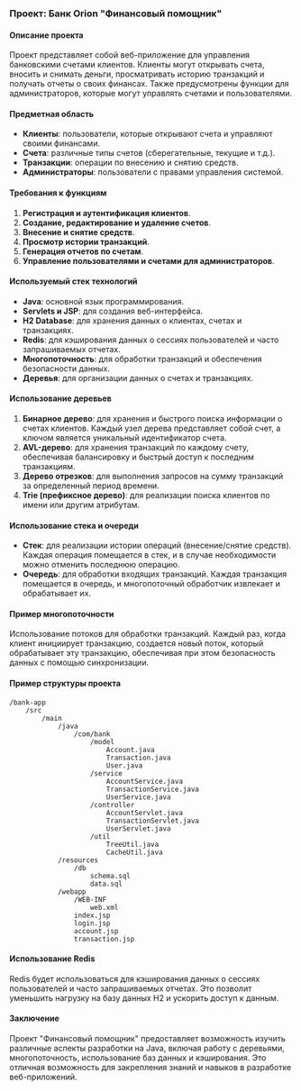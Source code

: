 ### Проект: Банк Orion "Финансовый помощник"

#### Описание проекта
Проект представляет собой веб-приложение для управления банковскими счетами клиентов. Клиенты могут открывать счета, вносить и снимать деньги, просматривать историю транзакций и получать отчеты о своих финансах. Также предусмотрены функции для администраторов, которые могут управлять счетами и пользователями.

#### Предметная область
- **Клиенты**: пользователи, которые открывают счета и управляют своими финансами.
- **Счета**: различные типы счетов (сберегательные, текущие и т.д.).
- **Транзакции**: операции по внесению и снятию средств.
- **Администраторы**: пользователи с правами управления системой.

#### Требования к функциям
1. **Регистрация и аутентификация клиентов**.
2. **Создание, редактирование и удаление счетов**.
3. **Внесение и снятие средств**.
4. **Просмотр истории транзакций**.
5. **Генерация отчетов по счетам**.
6. **Управление пользователями и счетами для администраторов**.

#### Используемый стек технологий
- **Java**: основной язык программирования.
- **Servlets и JSP**: для создания веб-интерфейса.
- **H2 Database**: для хранения данных о клиентах, счетах и транзакциях.
- **Redis**: для кэширования данных о сессиях пользователей и часто запрашиваемых отчетах.
- **Многопоточность**: для обработки транзакций и обеспечения безопасности данных.
- **Деревья**: для организации данных о счетах и транзакциях.

#### Использование деревьев
1. **Бинарное дерево**: для хранения и быстрого поиска информации о счетах клиентов. Каждый узел дерева представляет собой счет, а ключом является уникальный идентификатор счета.
2. **AVL-дерево**: для хранения транзакций по каждому счету, обеспечивая балансировку и быстрый доступ к последним транзакциям.
3. **Дерево отрезков**: для выполнения запросов на сумму транзакций за определенный период времени.
4. **Trie (префиксное дерево)**: для реализации поиска клиентов по имени или другим атрибутам.

#### Использование стека и очереди
- **Стек**: для реализации истории операций (внесение/снятие средств). Каждая операция помещается в стек, и в случае необходимости можно отменить последнюю операцию.
- **Очередь**: для обработки входящих транзакций. Каждая транзакция помещается в очередь, и многопоточный обработчик извлекает и обрабатывает их.

#### Пример многопоточности
Использование потоков для обработки транзакций. Каждый раз, когда клиент инициирует транзакцию, создается новый поток, который обрабатывает эту транзакцию, обеспечивая при этом безопасность данных с помощью синхронизации.

#### Пример структуры проекта
```
/bank-app
    /src
        /main
            /java
                /com/bank
                    /model
                        Account.java
                        Transaction.java
                        User.java
                    /service
                        AccountService.java
                        TransactionService.java
                        UserService.java
                    /controller
                        AccountServlet.java
                        TransactionServlet.java
                        UserServlet.java
                    /util
                        TreeUtil.java
                        CacheUtil.java
            /resources
                /db
                    schema.sql
                    data.sql
            /webapp
                /WEB-INF
                    web.xml
                index.jsp
                login.jsp
                account.jsp
                transaction.jsp
```

#### Использование Redis
Redis будет использоваться для кэширования данных о сессиях пользователей и часто запрашиваемых отчетах. Это позволит уменьшить нагрузку на базу данных H2 и ускорить доступ к данным.

#### Заключение
Проект "Финансовый помощник" предоставляет возможность изучить различные аспекты разработки на Java, включая работу с деревьями, многопоточность, использование баз данных и кэширования. Это отличная возможность для закрепления знаний и навыков в разработке веб-приложений.
